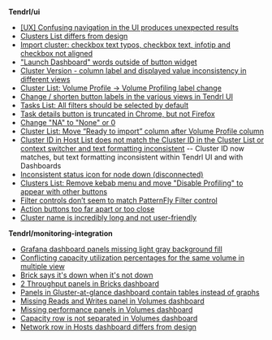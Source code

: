 **Tendrl/ui**

* [[UX] Confusing navigation in the UI produces unexpected results](https://github.com/Tendrl/ui/issues/644)
* [Clusters List differs from design](https://github.com/Tendrl/ui/issues/650)
* [Import cluster: checkbox text typos, checkbox text, infotip and checkbox not aligned](https://github.com/Tendrl/ui/issues/647)
* ["Launch Dashboard" words outside of button widget](https://github.com/Tendrl/ui/issues/646)
* [Cluster Version - column label and displayed value inconsistency in different views](https://github.com/Tendrl/ui/issues/652)
* [Cluster List: Volume Profile -> Volume Profiling label change](https://github.com/Tendrl/ui/issues/654)
* [Change / shorten button labels in the various views in Tendrl UI](https://github.com/Tendrl/ui/issues/651)
* [Tasks List: All filters should be selected by default](https://github.com/Tendrl/ui/issues/657)
* [Task details button is truncated in Chrome, but not Firefox](https://github.com/Tendrl/ui/issues/645)
* [Change "NA" to "None" or 0](https://github.com/Tendrl/ui/issues/658)
* [Cluster List: Move “Ready to import” column after Volume Profile column](https://github.com/Tendrl/ui/issues/653)
* [Cluster ID in Host List does not match the Cluster ID in the Cluster List or context switcher and text formatting inconsistent](https://github.com/Tendrl/ui/issues/622) -- Cluster ID now matches, but text formatting inconsistent within Tendrl UI and with Dashboards
* [Inconsistent status icon for node down (disconnected)](https://github.com/Tendrl/ui/issues/664)
* [Clusters List: Remove kebab menu and move "Disable Profiling" to appear with other buttons](https://github.com/Tendrl/ui/issues/659)
* [Filter controls don’t seem to match PatternFly Filter control](https://github.com/Tendrl/ui/issues/638)
* [Action buttons too far apart or too close](https://github.com/Tendrl/ui/issues/655)
* [Cluster name is incredibly long and not user-friendly](https://github.com/Tendrl/ui/issues/656)

**Tendrl/monitoring-integration**
* [Grafana dashboard panels missing light gray background fill](https://github.com/Tendrl/ui/issues/649)
* [Conflicting capacity utilization percentages for the same volume in multiple view](https://github.com/Tendrl/monitoring-integration/issues/175)
* [Brick says it's down when it's not down](https://github.com/Tendrl/monitoring-integration/issues/174)
* [2 Throughput panels in Bricks dashboard](https://github.com/Tendrl/monitoring-integration/issues/152)
* [Panels in Gluster-at-glance dashboard contain tables instead of graphs](https://github.com/Tendrl/monitoring-integration/issues/151)
* [Missing Reads and Writes panel in Volumes dashboard](https://github.com/Tendrl/monitoring-integration/issues/150)
* [Missing performance panels in Volumes dashboard](https://github.com/Tendrl/monitoring-integration/issues/149)
* [Capacity row is not separated in Volumes dashboard](https://github.com/Tendrl/monitoring-integration/issues/147)
* [Network row in Hosts dashboard differs from design](https://github.com/Tendrl/monitoring-integration/issues/146)
